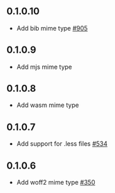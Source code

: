 ## 0.1.0.10

* Add bib mime type [#905](https://github.com/yesodweb/wai/pull/905)

## 0.1.0.9

* Add mjs mime type

## 0.1.0.8

* Add wasm mime type

## 0.1.0.7

* Add support for .less files [#534](https://github.com/yesodweb/wai/pull/534)

## 0.1.0.6

* Add woff2 mime type [#350](https://github.com/yesodweb/wai/pull/350)
